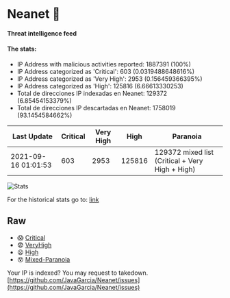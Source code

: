 # Neanet :hocho:
#### Threat intelligence feed
#### The stats:

- IP Address with malicious activities reported: 1887391 (100%)
- IP Address categorized as 'Critical':  603 (0.0319488648616%)
- IP Address categorized as 'Very High':  2953 (0.156459366395%)
- IP Address categorized as 'High':  125816 (6.66613330253)
- Total de direcciones IP indexadas en Neanet:  129372 (6.85454153379%)
- Total de direcciones IP descartadas en Neanet:  1758019 (93.1454584662%)

| Last Update | Critical | Very High | High | Paranoia |
| --- | --- | --- | --- | --- |
| 2021-09-16 01:01:53 | 603 | 2953 | 125816 | 129372 mixed list (Critical + Very High + High)|

![Stats](https://docs.google.com/spreadsheets/d/e/2PACX-1vSnaNMIXVabIpDJjufMlzH7poXnshF3mgd8Is1g9ytUEzVsP5my4Trn8f-xkoLLQ38xpL3HtmUexLo6/pubchart?oid=501124687&format=image)

For the historical stats go to: [link](/stats.csv)
## Raw
- :scream: [Critical](https://raw.githubusercontent.com/JavaGarcia/Neanet/master/blacklists/neanet_critical.txt)
- :fearful: [VeryHigh](https://raw.githubusercontent.com/JavaGarcia/Neanet/master/blacklists/neanet_veryHigh.txtt)
- :frowning: [High](https://raw.githubusercontent.com/JavaGarcia/Neanet/master/blacklists/neanet_high.txt)
- :dizzy_face: [Mixed-Paranoia](https://raw.githubusercontent.com/JavaGarcia/Neanet/master/blacklists/neanet_all.txt)


Your IP is indexed? You may request to takedown. [https://github.com/JavaGarcia/Neanet/issues](https://github.com/JavaGarcia/Neanet/issues)























































































































































































































































































































































































































































































































































































































































































































































































































































































































































































































































































































































































































































































































































































































































































































































































































































































































































































































































































































































































































































































































































































































































































































































































































































































































































































































































































































































































































































































































































































































































































































































































































































































































































































































































































































































































































































































































































































































































































































































































































































































































































































































































































































































































































































































































































































































































































































































































































































































































































































































































































































































































































































































































































































































































































































































































































































































































































































































































































































































































































































































































































































































































































































































































































































































































































































































































































































































































































































































































































































































































































































































































































































































































































































































































































































































































































































































































































































































































































































































































































































































































































































































































































































































































































































































































































































































































































































































































































































































































































































